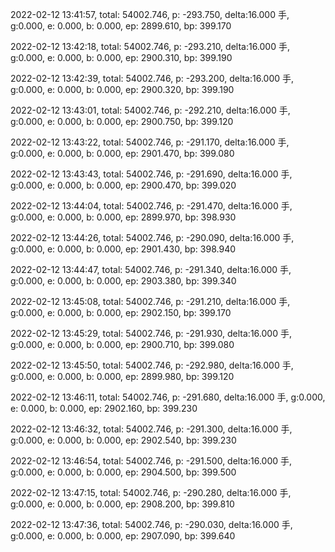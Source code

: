 2022-02-12 13:41:57, total: 54002.746, p: -293.750, delta:16.000 手, g:0.000, e: 0.000, b: 0.000, ep: 2899.610, bp: 399.170

2022-02-12 13:42:18, total: 54002.746, p: -293.210, delta:16.000 手, g:0.000, e: 0.000, b: 0.000, ep: 2900.310, bp: 399.190

2022-02-12 13:42:39, total: 54002.746, p: -293.200, delta:16.000 手, g:0.000, e: 0.000, b: 0.000, ep: 2900.320, bp: 399.190

2022-02-12 13:43:01, total: 54002.746, p: -292.210, delta:16.000 手, g:0.000, e: 0.000, b: 0.000, ep: 2900.750, bp: 399.120

2022-02-12 13:43:22, total: 54002.746, p: -291.170, delta:16.000 手, g:0.000, e: 0.000, b: 0.000, ep: 2901.470, bp: 399.080

2022-02-12 13:43:43, total: 54002.746, p: -291.690, delta:16.000 手, g:0.000, e: 0.000, b: 0.000, ep: 2900.470, bp: 399.020

2022-02-12 13:44:04, total: 54002.746, p: -291.470, delta:16.000 手, g:0.000, e: 0.000, b: 0.000, ep: 2899.970, bp: 398.930

2022-02-12 13:44:26, total: 54002.746, p: -290.090, delta:16.000 手, g:0.000, e: 0.000, b: 0.000, ep: 2901.430, bp: 398.940

2022-02-12 13:44:47, total: 54002.746, p: -291.340, delta:16.000 手, g:0.000, e: 0.000, b: 0.000, ep: 2903.380, bp: 399.340

2022-02-12 13:45:08, total: 54002.746, p: -291.210, delta:16.000 手, g:0.000, e: 0.000, b: 0.000, ep: 2902.150, bp: 399.170

2022-02-12 13:45:29, total: 54002.746, p: -291.930, delta:16.000 手, g:0.000, e: 0.000, b: 0.000, ep: 2900.710, bp: 399.080

2022-02-12 13:45:50, total: 54002.746, p: -292.980, delta:16.000 手, g:0.000, e: 0.000, b: 0.000, ep: 2899.980, bp: 399.120

2022-02-12 13:46:11, total: 54002.746, p: -291.680, delta:16.000 手, g:0.000, e: 0.000, b: 0.000, ep: 2902.160, bp: 399.230

2022-02-12 13:46:32, total: 54002.746, p: -291.300, delta:16.000 手, g:0.000, e: 0.000, b: 0.000, ep: 2902.540, bp: 399.230

2022-02-12 13:46:54, total: 54002.746, p: -291.500, delta:16.000 手, g:0.000, e: 0.000, b: 0.000, ep: 2904.500, bp: 399.500

2022-02-12 13:47:15, total: 54002.746, p: -290.280, delta:16.000 手, g:0.000, e: 0.000, b: 0.000, ep: 2908.200, bp: 399.810

2022-02-12 13:47:36, total: 54002.746, p: -290.030, delta:16.000 手, g:0.000, e: 0.000, b: 0.000, ep: 2907.090, bp: 399.640